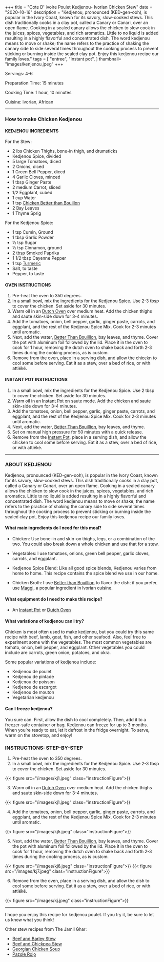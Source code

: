 +++
title = "Cote D' Ivoire Poulet Kedjenou- Ivorian Chicken Stew"
date = "2020-10-16"
description = "Kedjenou, pronounced (KED-gen-ooh), is popular in the Ivory Coast, known for its savory, slow-cooked stews. This dish traditionally cooks in a clay pot, called a Canary or Canari, over an open flame. Cooking in a sealed canary allows the chicken to slow cook in the juices, spices, vegetables, and rich aromatics. Little to no liquid is added resulting in a highly flavorful and concentrated dish. The word kedjenou means to move or shake; the name refers to the practice of shaking the canary side to side several times throughout the cooking process to prevent sticking or burning inside the sealed clay pot. Enjoy this kedjenou recipe our family loves."
tags = [
    "entree",
    "instant pot",
]
thumbnail= "images/kenjenou.jpeg"
+++

Servings: 4-6 <!--more-->

Preparation Time: 15 minutes 

Cooking Time: 1 hour, 10 minutes 

Cuisine: Ivorian, African 

----
### How to make Chicken Kedjenou 

#### KEDJENOU INGREDIENTS 

For the Stew: 

* 2 lbs Chicken Thighs, bone-in thigh, and drumsticks
* Kedjenou Spice, divided
* 5 large Tomatoes, diced 
* 2 Onions, diced 
* 1 Green Bell Pepper, diced
* 4 Garlic Cloves, minced 
* 1 tbsp Ginger Paste 
* 2 medium Carrot, sliced 
* 1/2 Eggplant, cubed
* 1 cup Water
* 1 tsp [Chicken Better than Bouillon](https://amzn.to/3rR71VA)
* 2 Bay Leaves
* 1 Thyme Sprig

For the Kedjenou Spice: 

* 1 tsp Cumin, Ground 
* 1 tbsp Garlic Powder
* ½ tsp Sugar 
* ½ tsp Cinnamon, ground 
* 2 tbsp Smoked Paprika 
* 1 1/2 tbsp Cayenne Pepper 
* 1 tsp [Turmeric](https://amzn.to/3tpsxkL)
* Salt, to taste
* Pepper, to taste

#### OVEN INSTRUCTIONS 

1. Pre-heat the oven to 350 degrees. 
2. In a small bowl, mix the ingredients for the Kedjenou Spice. Use 2-3 tbsp to cover the chicken. Set aside for 30 minutes. 
3. Warm oil in an [Dutch Oven](https://amzn.to/3sgQtGK) over medium heat. Add the chicken thighs and saute skin-side down for 3-4 minutes. 
4. Add the tomatoes, onion, bell pepper, garlic, ginger paste, carrots, and eggplant, and the rest of the Kedjenou Spice Mix. Cook for 2-3 minutes until aromatic.
5. Next, add the water, [Better Than Bouillion](https://amzn.to/3rR71VA), bay leaves, and thyme. Cover the pot with aluminum foil followed by the lid. Place it in the oven to cook for 1 hour, removing the dutch oven to shake back and forth 2-3 times during the cooking process, as is custom.   
6. Remove from the oven, place in a serving dish, and allow the chicekn to cool some before serving. Eat it as a stew, over a bed of rice, or with attiéké.

#### INSTANT POT INSTRUCTIONS 

1. In a small bowl, mix the ingredients for the Kedjenou Spice. Use 2 tbsp to cover the chicken. Set aside for 30 minutes. 
2. Warm oil in an [Instant Pot](https://amzn.to/3qfNYCZ) on saute mode. Add the chicken and saute skin-side down for 3-4 minutes.
3. Add the tomatoes, onion, bell pepper, garlic, ginger paste, carrots, and eggplant, and the rest of the Kedjenou Spice Mix. Cook for 2-3 minutes until aromatic.
4. Next, add the water, [Better Than Bouillion](https://amzn.to/3rR71VA), bay leaves, and thyme. 
5. Set on manual high pressure for 50 minutes with a quick release. 
6. Remove from the [Instant Pot](https://amzn.to/3qfNYCZ), place in a serving dish, and allow the chicken to cool some before serving. Eat it as a stew, over a bed of rice, or with attiéké. 

----

### ABOUT KEDJENOU 

Kedjenou, pronounced (KED-gen-ooh), is popular in the Ivory Coast, known for its savory, slow-cooked stews. This dish traditionally cooks in a clay pot, called a Canary or Canari, over an open flame. Cooking in a sealed canary allows the chicken to slow cook in the juices, spices, vegetables, and rich aromatics. Little to no liquid is added resulting in a highly flavorful and concentrated dish. The word kedjenou means to move or shake; the name refers to the practice of shaking the canary side to side several times throughout the cooking process to prevent sticking or burning inside the sealed clay pot. Enjoy this kedjenou recipe our family loves.

#### What main ingredients do I need for this meal?

* Chicken: Use bone-in and skin-on thighs, legs, or a combination of the two. You could also break down a whole chicken and use that for a stew. 

* Vegetables: I use tomatoes, onions, green bell pepper, garlic cloves, carrots, and eggplant. 

* Kedjenou Spice Blend: Like all good spice blends, Kedjenou varies from home to home. This recipe contains the spice blend we use in our home.  

* Chicken Broth: I use [Better than Bouillion](https://amzn.to/3rR71VA) to flavor the dish; if you prefer, use [Maggi](https://amzn.to/3pauBhp), a popular ingredient in Ivorian cuisine. 

#### What equipment do I need to make this recipe?

* An [Instant Pot](https://amzn.to/3qfNYCZ) or [Dutch Oven](https://amzn.to/3sgQtGK) 

#### What variations of kedjenou can I try? 

Chicken is most often used to make kedjenou, but you could try this same recipe with beef, lamb, goat, fish, and other seafood. Also, feel free to experiment some with the vegetables. The most common vegetables are tomato, onion, bell pepper, and eggplant. Other vegetables you could include are carrots, green onion, potatoes, and okra. 

Some popular variations of kedjenou include: 
* Kedjenou de poulet 
* Kedjenou de pintade
* Kedjenou de poisson
* Kedjenou de escargot
* Kedjenou de mouton
* Vegetarian kedjenou

#### Can I freeze kedjenou?

You sure can. First, allow the dish to cool completely. Then, add it to a freezer-safe container or bag. Kedjenou can freeze for up to 3 months. When you’re ready to eat, let it defrost in the fridge overnight. To serve, warm on the stovetop, and enjoy!

### INSTRUCTIONS: STEP-BY-STEP 

1. Pre-heat the oven to 350 degrees. 
2. In a small bowl, mix the ingredients for the Kedjenou Spice. Use 2-3 tbsp to cover the chicken. Set aside for 30 minutes. 

{{< figure src="/images/kj1.jpeg" class="instructionFigure">}}

3. Warm oil in an [Dutch Oven](https://amzn.to/3sgQtGK) over medium heat. Add the chicken thighs and saute skin-side down for 3-4 minutes. 

{{< figure src="/images/kj1.jpeg" class="instructionFigure">}}

4. Add the tomatoes, onion, bell pepper, garlic, ginger paste, carrots, and eggplant, and the rest of the Kedjenou Spice Mix. Cook for 2-3 minutes until aromatic. 

{{< figure src="/images/kj5.jpeg" class="instructionFigure">}}

5. Next, add the water, [Better Than Bouillion](https://amzn.to/3rR71VA), bay leaves, and thyme. Cover the pot with aluminum foil followed by the lid. Place it in the oven to cook for 1 hour, removing the dutch oven to shake back and forth 2-3 times during the cooking process, as is custom.   

{{< figure src="/images/kj6.jpeg" class="instructionFigure">}}
{{< figure src="/images/kj7.jpeg" class="instructionFigure">}}

6. Remove from the oven, place in a serving dish, and allow the dish to cool some before serving. Eat it as a stew, over a bed of rice, or with attiéké.

{{< figure src="/images/kj.jpeg" class="instructionFigure">}}

---- 

I hope you enjoy this recipe for kedjenou poulet. If you try it, be sure to let us know what you think!

Other stew recipes from The Jamil Ghar:
* [Beef and Barley Stew](https://www.jamilghar.com/recipe/beef_and_barley_stew/)
* [Beef and Chickpea Stew](https://www.jamilghar.com/recipe/beef_chickpea_stew/)
* [Georgian Chicken Soup](https://www.jamilghar.com/recipe/georgian_soup/)
* [Pazole Rojo](https://www.jamilghar.com/recipe/pasole/)
